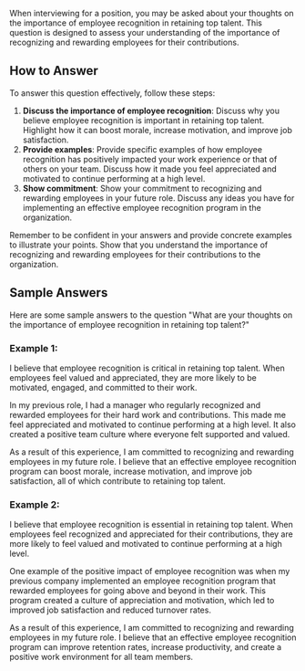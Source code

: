 
When interviewing for a position, you may be asked about your thoughts on the importance of employee recognition in retaining top talent. This question is designed to assess your understanding of the importance of recognizing and rewarding employees for their contributions.

How to Answer
-------------

To answer this question effectively, follow these steps:

1. **Discuss the importance of employee recognition**: Discuss why you believe employee recognition is important in retaining top talent. Highlight how it can boost morale, increase motivation, and improve job satisfaction.
2. **Provide examples**: Provide specific examples of how employee recognition has positively impacted your work experience or that of others on your team. Discuss how it made you feel appreciated and motivated to continue performing at a high level.
3. **Show commitment**: Show your commitment to recognizing and rewarding employees in your future role. Discuss any ideas you have for implementing an effective employee recognition program in the organization.

Remember to be confident in your answers and provide concrete examples to illustrate your points. Show that you understand the importance of recognizing and rewarding employees for their contributions to the organization.

Sample Answers
--------------

Here are some sample answers to the question "What are your thoughts on the importance of employee recognition in retaining top talent?"

### Example 1:

I believe that employee recognition is critical in retaining top talent. When employees feel valued and appreciated, they are more likely to be motivated, engaged, and committed to their work.

In my previous role, I had a manager who regularly recognized and rewarded employees for their hard work and contributions. This made me feel appreciated and motivated to continue performing at a high level. It also created a positive team culture where everyone felt supported and valued.

As a result of this experience, I am committed to recognizing and rewarding employees in my future role. I believe that an effective employee recognition program can boost morale, increase motivation, and improve job satisfaction, all of which contribute to retaining top talent.

### Example 2:

I believe that employee recognition is essential in retaining top talent. When employees feel recognized and appreciated for their contributions, they are more likely to feel valued and motivated to continue performing at a high level.

One example of the positive impact of employee recognition was when my previous company implemented an employee recognition program that rewarded employees for going above and beyond in their work. This program created a culture of appreciation and motivation, which led to improved job satisfaction and reduced turnover rates.

As a result of this experience, I am committed to recognizing and rewarding employees in my future role. I believe that an effective employee recognition program can improve retention rates, increase productivity, and create a positive work environment for all team members.
